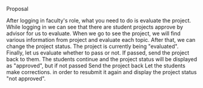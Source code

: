 Proposal

After logging in faculty's role, what you need to do is evaluate the project. While logging in we can see 
that there are student projects approve by advisor for us to evaluate.
When we go to see the project, we will find various information from project and evaluate each topic. 
After that, we can change the project status. The project is currently being "evaluated".
Finally, let us evaluate whether to pass or not. If passed, send the project back to them. 
The students continue and the project status will be displayed as "approved", but if not passed Send the project back
Let the students make corrections. in order to resubmit it again and display the project status "not approved".
